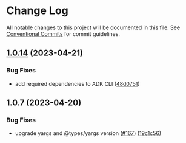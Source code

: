 # Change Log

All notable changes to this project will be documented in this file.
See [Conventional Commits](https://conventionalcommits.org) for commit guidelines.

## [1.0.14](https://github.com/aws/actions-dev-kit/compare/v1.0.7...v1.0.14) (2023-04-21)


### Bug Fixes

* add required dependencies to ADK CLI ([48d0751](https://github.com/aws/actions-dev-kit/commit/48d0751734e2775d9ce9b56e2df3e03c5fe3a685))



## 1.0.7 (2023-04-20)


### Bug Fixes

* upgrade yargs and @types/yargs version ([#167](https://github.com/aws/actions-dev-kit/issues/167)) ([19c1c56](https://github.com/aws/actions-dev-kit/commit/19c1c564b0b3a3ea6556cff62182cf2750d84b93))
